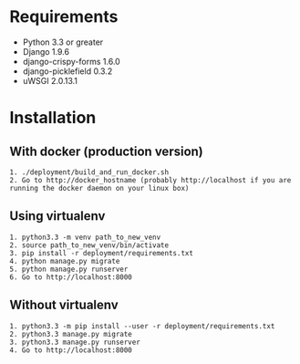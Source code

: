 # Requirements
- Python 3.3 or greater
- Django 1.9.6
- django-crispy-forms 1.6.0
- django-picklefield 0.3.2
- uWSGI 2.0.13.1

# Installation

## With docker (production version)
```shell
1. ./deployment/build_and_run_docker.sh
2. Go to http://docker_hostname (probably http://localhost if you are running the docker daemon on your linux box)
```

## Using virtualenv
```shell
1. python3.3 -m venv path_to_new_venv
2. source path_to_new_venv/bin/activate
3. pip install -r deployment/requirements.txt
4. python manage.py migrate
5. python manage.py runserver
6. Go to http://localhost:8000
```

## Without virtualenv
```shell
1. python3.3 -m pip install --user -r deployment/requirements.txt
2. python3.3 manage.py migrate
3. python3.3 manage.py runserver
4. Go to http://localhost:8000
```
